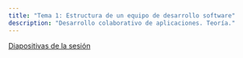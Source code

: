 ```yaml
---
title: "Tema 1: Estructura de un equipo de desarrollo software"
description: "Desarrollo colaborativo de aplicaciones. Teoría."
---
```


[Diapositivas de la sesión](/dca-gii/diapositivas/teoria/02-estructura-ed.html)